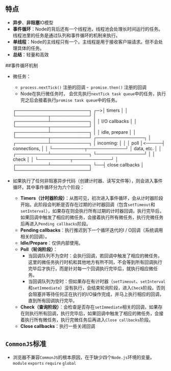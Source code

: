 ## 特点
- **异步**、**非阻塞**IO模型
- **事件循环**：Node的背后还有一个线程池，线程池会处理长时间运行的任务。线程池里的任务是通过队列和事件循环的机制来执行。
- **单线程**：Node的主线程只有一个。主线程是用于接收客户端请求。但不会处理具体的任务。
- **总结**：轻量和高效

##事件循环机制
- 微任务：
  - `process.nextTick()` 注册的回调
  -` promise.then()` 注册的回调
  - Node在执行微任务时， 会优先执行`nextTick task queue`中的任务，执行完之后会接着执行`promise task queue`中的任务。

   ┌───────────────────────┐
┌─>│        timers         │
│  └──────────┬────────────┘
│  ┌──────────┴────────────┐
│  │     I/O callbacks     │
│  └──────────┬────────────┘
│  ┌──────────┴────────────┐
│  │     idle, prepare     │
│  └──────────┬────────────┘      ┌───────────────┐
│  ┌──────────┴────────────┐      │   incoming:   │
│  │         poll          │<─────┤  connections, │
│  └──────────┬────────────┘      │   data, etc.  │
│  ┌──────────┴────────────┐      └───────────────┘
│  │        check          │
│  └──────────┬────────────┘
│  ┌──────────┴────────────┐
└──┤    close callbacks    │
   └───────────────────────┘
- 如果执行了任何非阻塞异步代码（创建计时器、读写文件等），则会进入事件循环。其中事件循环分为六个阶段：
  - **Timers（计时器阶段）**：从图可见，初次进入事件循环，会从计时器阶段开始。此阶段会判断是否存在过期的计时器回调（包含`setTimeout`和`setInterval`），如果存在则会执行所有过期的计时器回调，执行完毕后，如果回调中触发了相应的微任务，会接着执行所有微任务，执行完微任务后再进入`Pending callbacks`阶段。
  - **Pending callbacks**：执行推迟到下一个循环迭代的I / O回调（系统调用相关的回调）。
  - **Idle/Prepare**：仅供内部使用。
  - **Poll（轮询阶段）**：
    - 当回调队列不为空时：会执行回调，若回调中触发了相应的微任务，这里的微任务执行时机和其他地方有所不同，不会等到所有回调执行完毕后才执行，而是针对每一个回调执行完毕后，就执行相应微任务。
    - 当回调队列为空时：但如果存在有计时器（`setTimeout`、`setInterval`和`setImmediate`）没有执行，会结束轮询阶段，进入`Check`阶段。否则会阻塞并等待任何正在执行的I/O操作完成，并马上执行相应的回调，直到所有回调执行完毕。
  - **Check（查询阶段）**：会检查是否存在`setImmediate`相关的回调，如果存在则执行所有回调，执行完毕后，如果回调中触发了相应的微任务，会接着执行所有微任务，执行完微任务后再进入`Close callbacks`阶段。
  - **Close callbacks**：执行一些关闭回调


## `CommonJS`标准
- 浏览器不兼容`CommonJS`的根本原因，在于缺少四个`Node.js`环境的变量。 `module` `exports` `require` `global`

